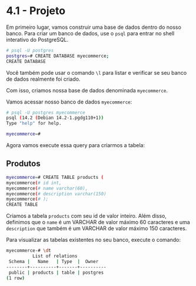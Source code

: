 # 4.1 - Projeto

Em primeiro lugar, vamos construir uma base de dados dentro do nosso banco. Para criar um banco de dados, use o `psql` para entrar no shell interativo do PostgreSQL.

```bash
# psql -U postgres
postgres=# CREATE DATABASE myecommerce;
CREATE DATABASE
```

Você também pode usar o comando `\l` para listar e verificar se seu banco de dados realmente foi criado.

Com isso, criamos nossa base de dados denominada `myecommerce`.

Vamos acessar nosso banco de dados `myecommerce`:

```bash
# psql -U postgres myecommerce
psql (14.2 (Debian 14.2-1.pgdg110+1))
Type "help" for help.

myecommerce=#
```

Agora vamos execute essa query para criarmos a tabela:

## Produtos

```bash
myecommerce=# CREATE TABLE products (
myecommerce(# id int,
myecommerce(# name varchar(60),
myecommerce(# description varchar(150)
myecommerce(# );
CREATE TABLE
```

Criamos a tabela `products` com seu id de valor inteiro. Além disso, definimos que o `name` é um VARCHAR de valor máximo 60 caracteres e uma `description` que também é um VARCHAR de valor máximo 150 caracteres.

Para visualizar as tabelas existentes no seu banco, execute o comando:

```bash
myecommerce-# \dt
          List of relations
 Schema |   Name   | Type  |  Owner
--------+----------+-------+----------
 public | products | table | postgres
(1 row)
```
